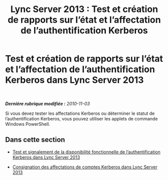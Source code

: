 ﻿---
title: 'Lync Server 2013 : Test et création de rapports sur l’état et l’affectation de l’authentification Kerberos'
TOCTitle: Test et création de rapports sur l’état et l’affectation de l’authentification Kerberos
ms:assetid: 86fc3407-1604-4230-ad04-99aaadcf4e07
ms:mtpsurl: https://technet.microsoft.com/fr-fr/library/Gg398683(v=OCS.15)
ms:contentKeyID: 49297970
ms.date: 05/20/2016
mtps_version: v=OCS.15
ms.translationtype: HT
---

# Test et création de rapports sur l’état et l’affectation de l’authentification Kerberos dans Lync Server 2013

 

_**Dernière rubrique modifiée :** 2010-11-03_

Si vous devez tester les affectations Kerberos ou déterminer le statut de l’authentification Kerberos, vous pouvez utiliser les applets de commande Windows PowerShell.

## Dans cette section

  - [Test et signalement de la disponibilité fonctionnelle de l’authentification Kerberos dans Lync Server 2013](lync-server-2013-test-and-report-functional-readiness-for-kerberos-authentication.md)

  - [Consignation des affectations de comptes Kerberos dans Lync Server 2013](lync-server-2013-report-kerberos-account-assignments.md)

